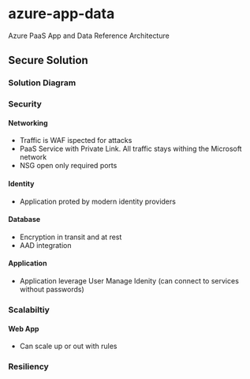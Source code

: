 # azure-app-data
Azure PaaS App and Data Reference Architecture

## Secure Solution

### Solution Diagram
### Security
#### Networking
- Traffic is WAF ispected for attacks
- PaaS Service with Private Link. All traffic stays withing the Microsoft network
- NSG open only required ports
#### Identity
- Application proted by modern identity providers
#### Database
- Encryption in transit and at rest
- AAD integration
#### Application
- Application leverage User Manage Idenity (can connect to services without passwords)
### Scalabiltiy
#### Web App
- Can scale up or out with rules
### Resiliency
